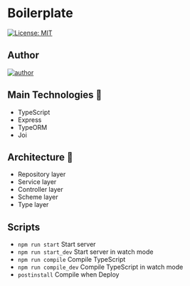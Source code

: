 # Boilerplate

[![License: MIT](https://img.shields.io/badge/License-MIT-yellow.svg)](https://opensource.org/licenses/MIT)


## Author

<a href="https://github.com/sampaiorafael" width="30px" height="30px" target="_blank">
    <img alt="author" src="https://badges.pufler.dev/contributors/sampaiorafael/git-badges?size=50&padding=5&bots=true" />
</a>

## Main Technologies :pushpin:

- TypeScript
- Express
- TypeORM
- Joi

## Architecture :hammer:

- Repository layer
- Service layer
- Controller layer
- Scheme layer
- Type layer

## Scripts

- `npm run start` Start server
- `npm run start_dev` Start server in watch mode
- `npm run compile` Compile TypeScript
- `npm run compile_dev` Compile TypeScript in watch mode
- `postinstall` Compile when Deploy

